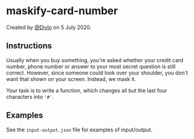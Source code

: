 # maskify-card-number

Created by [@Divlo](https://github.com/Divlo) on 5 July 2020.

## Instructions

Usually when you buy something, you're asked whether your credit card number, phone number or answer to your most secret question is still correct. However, since someone could look over your shoulder, you don't want that shown on your screen. Instead, we mask it.

Your task is to write a function, which changes all but the last four characters into `'#'`.

## Examples

See the `input-output.json` file for examples of input/output.

